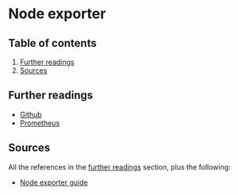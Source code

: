 # Node exporter

## Table of contents <!-- omit in toc -->

1. [Further readings](#further-readings)
1. [Sources](#sources)

## Further readings

- [Github]
- [Prometheus]

## Sources

All the references in the [further readings] section, plus the following:

- [Node exporter guide]

<!--
  References
  -->

<!-- Upstream -->
[github]: https://github.com/prometheus/node_exporter
[node exporter guide]: https://prometheus.io/docs/guides/node-exporter/

<!-- In-article sections -->
[further readings]: #further-readings

<!-- Knowledge base -->
[prometheus]: prometheus.md
